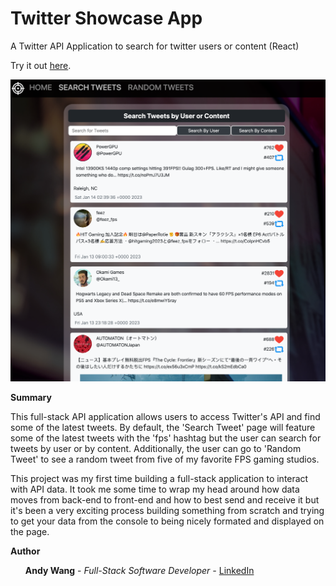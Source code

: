 # Twitter Showcase App

A Twitter API Application to search for twitter users or content (React)

Try it out <a href=https://boiling-forest-68325.herokuapp.com/>here</a>.

<img width="1254" alt="Screen Shot 2022-07-08 at 12 06 11 PM" src="./client/src/Assets/screenshot.png">

<b>Summary</b>

This full-stack API application allows users to access Twitter's API and find some of the latest tweets. By default, the 'Search Tweet' page will feature some of the latest tweets with the 'fps' hashtag but the user can search for tweets by user or by content. Additionally, the user can go to 'Random Tweet' to see a random tweet from five of my favorite FPS gaming studios.

This project was my first time building a full-stack application to interact with API data. It took me some time to wrap my head around how data moves from back-end to front-end and how to best send and receive it but it's been a very exciting process building something from scratch and trying to get your data from the console to being nicely formated and displayed on the page.

<b>Author</b>

<ul><b>Andy Wang</b> - <i>Full-Stack Software Developer - </i><a href=https://www.linkedin.com/in/andy-wang-wreckcreation>LinkedIn</a>
